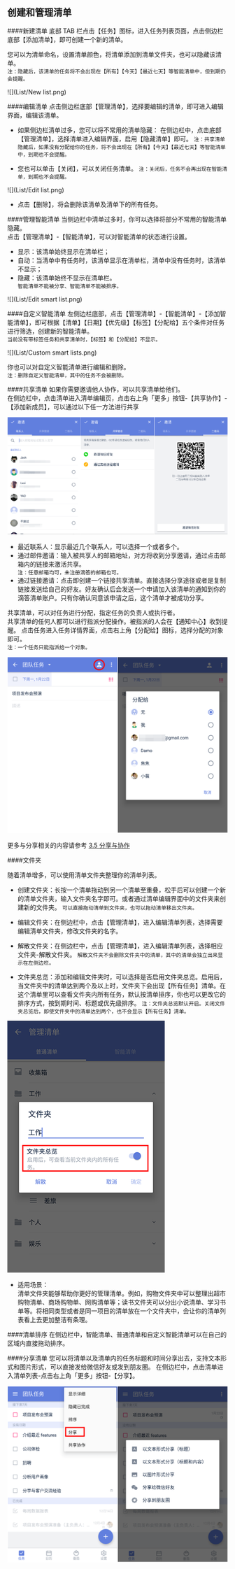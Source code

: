 ## 创建和管理清单

####新建清单
底部 TAB 栏点击【任务】图标，进入任务列表页面，点击侧边栏底部【添加清单】，即可创建一个新的清单。

您可以为清单命名，设置清单颜色，将清单添加到清单文件夹，也可以隐藏该清单。
<br>`注：隐藏后，该清单的任务将不会出现在【所有】【今天】【最近七天】等智能清单中，但到期仍会提醒。`

![](List/New list.png)

####编辑清单
点击侧边栏底部【管理清单】，选择要编辑的清单，即可进入编辑界面，编辑该清单。

* 如果侧边栏清单过多，您可以将不常用的清单隐藏：
在侧边栏中，点击底部【管理清单】，选择清单进入编辑界面，启用【隐藏清单】即可。
`注：共享清单隐藏后，如果没有分配给你的任务，将不会出现在【所有】【今天】【最近七天】等智能清单中，到期也不会提醒。`

* 您也可以单击【关闭】，可以关闭任务清单。 
`注：关闭后，任务不会再出现在智能清单，到期也不会提醒。`

![](List/Edit list.png)

* 点击【删除】，将会删除该清单及清单下的所有任务。


####管理智能清单 
当侧边栏中清单过多时，你可以选择将部分不常用的智能清单隐藏。
<br>点击【管理清单】-【智能清单】，可以对智能清单的状态进行设置。
* 显示：该清单始终显示在清单栏；
* 自动：当清单中有任务时，该清单显示在清单栏，清单中没有任务时，该清单不显示；
* 隐藏：该清单始终不显示在清单栏。
<br >`智能清单不能被分享、智能清单不能被排序。` 

![](List/Edit smart list.png)

####自定义智能清单
左侧边栏底部，点击【管理清单】-【智能清单】-【添加智能清单】，即可根据【清单】【日期】【优先级】【标签】【分配给】五个条件对任务进行筛选，创建新的智能清单。
<br >`当前没有带标签任务和共享清单时，【标签】和【分配给】不显示。`

![](List/Custom smart lists.png)

你也可以对自定义智能清单进行编辑和删除。
<br>`注：删除自定义智能清单，其中的任务不会被删除。`

####共享清单
如果你需要邀请他人协作，可以共享清单给他们。
<br>在侧边栏中，点击清单进入清单编辑页，点击右上角「更多」按钮-【共享协作】-【添加新成员】，可以通过以下任一方法进行共享

![](List/collaborate.png)

* 最近联系人：显示最近几个联系人，可以选择一个或者多个。
* 通过邮件邀请：输入被共享人的邮箱地址，对方将收到分享邀请，通过点击邮箱内的链接来激活共享。
<br>`注：任意邮箱均可，未注册滴答的邮箱也可。`
* 通过链接邀请：点击即创建一个链接共享清单。直接选择分享途径或者是复制链接发送给自己的好友。好友确认后会发送一个申请加入该清单的通知到你的滴答清单账户。只有你确认同意该申请之后，这个清单才被成功分享。

共享清单，可以对任务进行分配，指定任务的负责人或执行者。
<br>共享清单的任何人都可以进行指派分配操作。被指派的人会在【通知中心】收到提醒。
点击任务进入任务详情界面，点击右上角【分配给】图标，选择分配的对象即可。
<br>`注：一个任务只能指派给一个对象。`

![](List/assign.png)

更多与分享相关的内容请参考 [3.5 分享与协作](android_app/5_share_lists.md)


####文件夹

随着清单增多，可以使用清单文件夹整理你的清单列表。
* 创建文件夹：长按一个清单拖动到另一个清单至重叠，松手后可以创建一个新的清单文件夹，输入文件夹名字即可。或者通过清单编辑界面中的文件夹来创建新的文件夹。
`可以直接拖动清单到文件夹，也可以拖动清单移出文件夹。`

* 编辑文件夹：在侧边栏中，点击【管理清单】，进入编辑清单列表，选择需要编辑清单文件夹，修改文件夹的名字。

* 解散文件夹：在侧边栏中，点击【管理清单】，进入编辑清单列表，选择相应文件夹-解散文件夹。
`解散文件夹不会删除文件夹中的清单，其中的清单会独立出来显示在左侧边栏。`

* 文件夹总览：添加和编辑文件夹时，可以选择是否启用文件夹总览。启用后，当文件夹中的清单达到两个及以上时，文件夹下会出现【所有任务】清单。在这个清单里可以查看文件夹内所有任务，默认按清单排序，你也可以更改它的排序方式，按到期时间、标题或优先级排序。
`注：文件夹总览默认开启。关闭文件夹总览后，即使文件夹中的清单达到两个，也不会显示【所有任务】清单。`

![](List/Overview.png)

* 适用场景：
<br >清单文件夹能够帮助你更好的管理清单。例如，购物文件夹中可以整理出超市购物清单、商场购物单、网购清单等；读书文件夹可以分出小说清单、学习书单等。将相同类型或者是同一项目的清单放在一个文件夹中，会让你的清单列表看上去更加整洁有条理。

####清单排序
在侧边栏中，智能清单、普通清单和自定义智能清单可以在自己的区域内直接拖动排序。


####分享清单
您可以将清单以及清单内的任务标题和时间分享出去，支持文本形式和图片形式，可以直接发给微信好友或发到朋友圈。
在侧边栏中，点击清单进入清单列表-点击右上角「更多」按钮-【分享】。

![](List/share.png)


